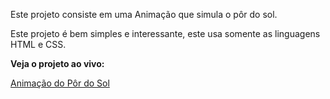 Este projeto consiste em uma Animação que simula o  pôr do sol.

Este projeto é bem simples e interessante, este usa somente as linguagens HTML e CSS.

**Veja o projeto ao vivo:**

[Animação do Pôr do Sol](https://ninja1375.github.io/Animacao-do-por-do-sol/)
